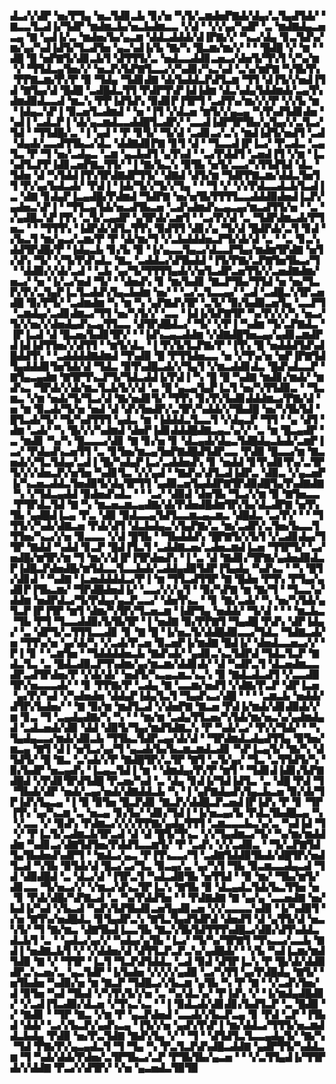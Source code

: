 ▟▃▞▞▟▛▝▅▞▛▜▄▝▅▃▜▟▊▃▙▝▊▞▅▝▚▜▞▃▆▟▅▛▇▟▞▟▄▞▃▜▄▟▜▟▞▝▇▃▃▜▃▟▐▞▜▟▛▝▆▟▆▃▙▞▅▃▙▟▆▃▃▝▞▟▝▝▞▞▄▞▚▟▛▝▃▝▆▟▇▟▄▃▅▃▄▝▇▝▄▟▐▞▃▝▆▟▅▞▙▞▄▃▆▝▟▟▃▟▟▟▞▟▐▛▇▞▞▝▚▃▞▟▄▝▊▃▜▟▚▞▆▞▄▞▚▟▐▟▜▞▜▃▟▜▅▝▄▃▚▟▐▞▙▝▇▞▚▝█▃▆▞▆▞▞▝▝▝█▟█▝▞▝▆▝▝▟█▝█▝▅▛▇▜▞▟▊▃▙▜▝▟▜▜▜▞▃▝▅▟▃▃▟▟▊▃▅▃▞▟▅▜▞▜▚▜▝▞▚▞▆▝▞▝▜▜▟▃▄▜▅▞▞▝▅▃▛▞▙▛▇▜▃▃▞▞▚▟▊▞▚▃▚▟▝▃▚▞▆▛▇▝▚▜▙▜▚▝▛▛▇▃▆▞▛▞▛▝▉▝▜▟▄▝▜▟▊▟▇▝▟▞▙▟▟▃▛▟▜▃▆▝▜▜▝▟▐▜▞▞▅▟▐▜▟▝▇▜▄▞▟▝█▟█▝▃▟█▟▃▜▜▝▛▟▛▜▚▛▐▟▐▟▆▝▟▃▚▟▄▜▟▟▆▟▞▃▄▜▚▟▆▟▉▟▃▃▟▝▆▃▚▝▛▛▐▟▜▟▚▝▉▟▊▛▐▜▛▜▝▃▟▜▚▞▆▞▞▞▛▝▞▞▙▝▆▝▐▟▄▃▚▛▐▝▉▃▅▜▃▟▆▟▝▝▅▝▐▜▝▞▟▃▅▝▆▜▞▞▄▃▄▝▚▜▚▟▜▟▊▟▅▝▚▟▐▝▃▟▃▛▐▝▟▞▄▃▆▟▃▃▟▟█▜▃▟▛▞▝▃▃▟▐▟▛▜▛▜▙▞▄▜▄▞▞▃▜▃▞▜▟▝▝▜▜▟█▞▃▝▐▝▄▟▝▝▛▝▊▜▞▝▜▞▟▝▃▟▊▃▞▃▚▝▆▟▐▟▜▞▅▟▜▝▃▟▝▟▄▟▞▃▃▟▜▜▙▃▞▟▃▝▟▟▇▟▊▛▇▝▊▜▝▟▝▝▜▃▃▟▐▛▐▃▞▝▛▃▟▃▝▃▄▜▃▝▛▝▜▝▅▞▃▟▄▃▝▃▆▝▄▃▙▟▜▝▄▜▚▟▝▝▃▞▛▟▟▜▝▃▅▟▐▜▝▞▆▝▐▃▚▟▜▃▛▛▐▟▊▃▅▛▇▃▜▜▞▝▐▝▇▞▙▃▚▝▉▜▙▝▅▜▞▃▃▞▚▜▜▟▜▟▝▟▃▝▜▟▅▝▟▝▚▜▟▟▐▜▚▜▛▟▇▟▛▜▜▞▝▟▇▟▝▟▜▞▆▝▜▟▛▛▇▃▆▞▟▟▃▜▅▜▜▝▛▞▄▞▙▟▃▟▞▝▛▟▐▝▐▟▞▜▞▞▜▞▞▜▄▝▝▝▜▝▞▝▞▞▛▟▃▃▟▃▙▜▃▟▐▃▝▟▇▝▊▟▄▛▐▃▄▟█▞▛▟▆▟▝▜▟▛▇▝▅▞▅▜▙▜▜▜▜▃▃▟▟▟▉▟▅▟▐▃▛▞▄▟▅▃▚▛▐▝▝▜▜▃▄▜▟▞▅▃▟▜▙▃▅▝▃▟▚▟▆▟▚▃▄▃▄▞▆▃▟▜▜▞▅▝▝▃▝▞▄▟█▃▚▛▐▜▚▝▃▜▞▃▄▟▛▝▄▜▛▟▞▃▆▜▝▝▃▞▛▞▟▝▃▝▜▟▛▟▆▃▟▞▛▜▅▃▝▝▝▜▜▜▚▝▐▟▛▟▞▟▜▃▜▜▚▝▉▟▜▜▝▟▊▞▄▝▜▞▟▝█▟▛▟▞▃▜▝▊▟▝▞▙▃▜▝▆▞▄▃▞▃▆▞▛▝▛▝▟▞▆▞▜▝▞▃▙▟▟▟▅▃▛▜▞▟▞▟▝▃▝▝▃▝▊▃▚▟▟▜▛▟█▞▛▝▐▟▄▃▙▝▊▞▙▝▉▝▐▞▄▃▃▜▄▃▞▟▃▃▛▜▄▞▆▟▆▜▛▟▇▝▅▜▞▟▚▝▜▞▝▞▜▞▛▟▚▟▃▝▇▃▝▃▟▟▃▞▟▜▙▟▟▝▐▜▞▛▇▞▃▛▇▜▅▜▙▃▞▜▝▝▟▟▉▞▞▟▞▃▟▝▝▃▙▝▄▞▜▞▜▜▜▜▄▟▞▞▅▜▃▟▛▃▅▜▜▞▞▃▅▟▇▟▆▞▅▃▞▝▅▝▐▞▃▞▅▟▝▜▞▝▝▟▅▟▚▝▊▝▆▞▙▟▊▝▇▃▛▜▙▞▜▜▟▝▅▝▅▞▜▃▛▞▛▞▃▜▄▛▐▃▜▃▟▟▚▜▄▃▙▟▆▝▅▞▝▝▃▞▃▜▃▃▄▞▝▃▟▝▃▟█▃▚▜▛▃▅▟█▝▉▞▛▜▞▝▃▟▆▟▆▝▚▝▆▝▚▝▄▛▇▟▚▜▛▝▃▜▞▝▉▞▙▟▉▃▅▜▄▝▃▃▛▜▝▃▆▟▄▞▃▟▊▟▆▃▞▜▜▝▅▞▚▜▞▞▝▃▃▝▐▟▐▞▙▛▇▜▛▝▚▞▛▞▞▞▚▝▅▃▞▜▞▞▅▞▞▟▅▟▄▟▚▃▄▜▜▃▃▝▟▜▛▟█▟▃▞▝▜▞▝▞▛▐▝▚▟▆▝▜▞▃▛▇▟▃▝▐▛▐▃▟▝▟▝█▃▅▞▙▟▊▜▛▞▝▝▐▟▚▃▄▃▟▟▆▝▞▟▇▟█▜▅▃▄▞▄▟▊▃▆▟▛▟▐▟▐▟▜▜▅▞▞▟▜▜▝▝▆▜▞▟▃▝▐▝▛▞▙▜▃▛▇▞▛▝▐▜▚▝█▝▅▟▟▟▜▟▚▟█▟▟▜▚▝▝▃▟▟▟▟▇▟▆▟▝▜▚▟▉▝█▝▛▜▜▟▅▃▃▝▅▝▞▜▚▞▅▝▅▛▐▛▇▜▟▜▄▟▟▟▊▜▅▜▟▞▟▝▜▟▃▝▉▜▚▟█▃▟▞▞▜▄▜▝▞▆▃▟▟▊▟▃▝█▟▚▟▃▃▛▝▇▜▄▃▄▟▆▝▇▜▛▜▚▃▛▜▞▜▟▃▟▟▐▞▛▟▐▝▚▝█▝█▝▚▟▇▝▆▟▊▞▆▟▞▝▆▟▚▃▝▜▛▟▞▞▟▞▆▃▜▃▙▜▞▞▟▝▃▝█▝▄▃▄▜▄▛▐▃▜▝▅▞▚▜▜▟▉▃▝▝▜▃▆▃▝▞▆▝▅▟▞▜▞▜▃▞▟▝▇▞▅▟▊▜▞▝▜▜▚▝▊▞▛▞▙▟▊▟▟▟▆▃▞▛▇▞▟▝▅▝▆▝▉▃▟▞▜▞▅▝▅▟▝▟▝▟▚▜▅▟▛▞▃▜▛▞▚▟▟▞▞▜▙▟█▝▅▞▚▜▙▜▟▝█▜▃▟▞▜▞▝▜▞▚▟▜▜▜▝▄▟▃▝▆▝▐▟▟▟▃▜▃▃▜▝▞▟▄▃▛▝▜▜▝▝▄▝▟▜▝▟▆▝▃▟▞▝▚▝█▞▞▞▚▟▆▟▝▟▅▛▐▟▊▟▟▟█▟▇▃▄▃▚▞▞▝▃▝▆▝█▃▄▟▛▝▃▝▆▟▊▝▚▞▚▝█▃▃▃▞▟▊▝▇▝▊▞▅▝▊▝▟▃▄▟▞▟▄▃▜▟█▟▄▃▙▟▞▃▆▛▐▃▞▝▛▟▄▟▚▃▅▜▜▝▃▝▊▜▅▞▆▃▄▜▅▛▇▟█▟▜▟▛▃▃▝▛▟▉▝█▃▃▞▆▝▇▃▅▟▞▞▜▃▜▟▄▞▃▟▐▝█▞▚▟▄▛▐▃▞▃▟▟▅▟▚▝▊▝▅▟▟▝▊▜▚▟▊▜▚▞▃▜▛▜▞▞▞▟▅▃▛▞▅▜▅▝▚▟▊▜▃▝▞▞▄▟▝▝▇▟▚▞▟▜▃▟▐▟▛▃▝▟▉▃▝▞▄▃▅▛▐▞▚▃▅▃▟▟▃▜▅▟▉▜▞▟▄▜▛▜▜▝▄▟▉▃▅▜▄▟▟▛▇▜▛▟▉▟█▜▄▜▚▟▇▟▇▝▚▝▞▜▟▃▄▟▟▝▉▟▅▟▚▟▃▝▝▝▃▞▝▟▉▟▝▟▅▜▙▝▜▃▞▞▆▝▉▝▇▜▅▃▃▝▛▜▛▟▃▜▟▝▇▝▚▝▆▃▅▃▆▃▄▟▇▞▟▞▛▟▅▟█▟▆▜▛▞▙▞▟▃▟▛▇▝▅▜▚▜▙▝▄▟█▟▐▃▄▝▛▃▝▟▉▝▉▟▃▃▄▜▟▜▃▃▆▃▄▃▆▃▝▟█▟▃▝▃▞▛▞▝▝▝▜▜▜▞▞▚▟▞▟▇▃▅▝▛▟▞▟▜▝▟▃▙▟▄▃▚▜▄▛▇▞▃▝▆▞▃▟▛▞▃▜▅▞▙▃▃▜▜▜▅▞▚▃▞▞▅▝▉▃▃▃▝▞▟▝█▜▙▝▝▜▙▟▟▟▚▝█▛▇▜▞▞▙▜▝▞▃▟▊▟▄▞▜▜▛▝▇▟▟▝▚▟▟▝▊▃▛▝█▟▐▜▃▜▝▃▟▟▇▃▅▞▃▟▅▃▆▟▐▃▅▝▜▜▛▜▞▝▃▞▅▟█▞▆▜▛▞▆▝▜▝▆▞▞▟▐▛▐▜▛▟▅▟▚▝▐▝▃▝▟▝▇▟▊▞▜▛▇▞▄▟▅▟▉▟▃▛▐▟█▃▛▟▅▟█▞▆▜▟▃▃▜▃▃▙▟▞▃▟▟▄▟▉▜▟▛▐▜▄▟▄▝▚▟▚▃▝▝▚▝█▜▞▟▊▟▝▝▚▟▇▝▐▃▅▟▟▟▟▃▞▛▐▝▆▝▜▜▃▟▜▜▛▝▇▝█▟▅▝▛▜▚▝▛▜▄▞▄▟▊▛▐▜▙▃▆▞▝▜▛▟█▟▅▟▐▞▝▃▃▞▞▞▄▜▝▝▉▞▚▛▇▝▆▝▇▞▜▝▝▜▃▃▚▞▟▟▆▝▅▟▛▟▃▞▜▞▛▟▄▞▄▃▛▃▃▞▝▟▅▜▚▃▝▝▊▝▇▞▃▟▞▝▚▝▅▞▚▜▟▞▄▜▃▛▐▛▐▜▛▝▆▜▝▟▆▞▚▜▛▞▜▃▅▃▆▝▐▟▛▜▄▝▅▟▟▞▝▜▞▟▝▝▝▝▆▃▙▃▝▜▙▝▛▜▝▜▃▃▟▟▉▞▙▜▙▜▛▝▐▝▅▟▇▝▉▞▛▛▇▜▝▜▄▟█▝▛▟▚▝▟▛▐▟▄▞▝▃▝▟▛▜▞▃▜▜▜▃▃▟▊▝▊▝▇▝█▝▐▞▅▃▜▞▟▟█▟▉▃▃▞▜▟▃▝▜▟▇▃▟▞▅▝▜▜▚▞▅▝▄▞▟▞▚▝▞▃▟▞▛▃▅▝▉▃▅▛▐▞▆▟▇▝█▟▐▞▝▟▅▟▃▃▅▃▞▞▝▛▐▝▊▝▝▃▆▜▅▝▝▜▟▟▟▟▅▃▙▝▇▟▚▟▞▝▄▟▊▃▚▃▜▟▛▟▝▜▟▃▜▃▛▝▇▟▃▜▃▝▃▝█▟▃▟▉▃▛▜▚▟▆▞▄▞▆▃▆▞▟▟▊▟▞▝▟▝▚▟▛▃▜▝▟▃▅▟▆▃▃▟▛▃▟▜▛▟▅▞▛▝▞▟▞▟▞▝▅▟▜▞▚▃▄▃▆▃▚▃▚▝▉▝▇▟▃▟▃▟▜▝▞▃▃▟▉▜▛▞▅▃▃▃▟▞▝▝▊▝▛▛▇▞▛▝▃▟▄▝▇▝▃▃▆▞▅▟▜▝▞▟▇▞▛▃▛▝▟▛▐▃▅▝▄▞▛▞▚▟▝▞▚▟▅▟▅▝▟▟▄▛▐▟▄▜▃▜▝▜▄▟▚▃▞▟█▝▝▝▝▃▆▃▙▝▅▟▟▞▟▜▛▞▙▟▅▞▝▝▇▝▉▞▆▝▆▟▜▃▟▝▞▟▅▛▇▝▇▃▅▝▛▟▐▞▆▟▞▟▊▟▉▟▞▞▆▝▊▃▝▜▝▃▄▟▄▟▇▞▚▝▚▝▝▝▆▞▆▝▃▟▄▜▜▃▅▞▚▜▟▞▆▞▅▃▚▞▄▟▆▟▄▟▝▃▟▃▅▟▞▟▉▝▟▟▝▟▉▜▞▜▄▞▆▟▜▟▇▃▚▝▛▝▚▟▞▃▞▝▛▞▞▜▟▞▝▝▚▜▄▟▄▃▃▞▆▟▞▟▉▃▙▝▜▜▙▃▜▟▛▃▄▞▟▞▟▝▝▜▛▟▆▟▃▟▄▟▜▜▄▝▉▜▅▞▆▃▄▝▇▜▝▟▐▝▅▜▃▞▄▞▜▝▄▃▟▞▙▞▙▃▆▃▆▟▃▟▊▝▚▛▐▃▄▜▞▝▇▞▚▝▟▜▟▜▞▝█▝▇▃▝▃▚▟▞▞▛▝▇▟█▜▛▞▃▜▛▝▇▜▝▃▜▞▄▞▝▜▃▝▃▜▜▟▜▞▚▝▉▞▙▟▛▝▅▃▄▟▚▝▐▃▄▃▜▟▐▝▆▝▝▟▆▟▄▞▛▞▛▝▆▜▝▝▜▟▊▟▐▟▊▞▙▛▇▟█▟▝▞▛▟▊▜▛▟▜▟█▝▛▃▅▞▚▟▝▃▝▟▄▝▊▟▐▞▜▟▐▟▜▃▝▃▝▟█▝▛▟▝▜▝▜▙▟▞▟▛▝▅▟▞▃▄▞▅▟▞▟▇▟▟▃▙▝▚▝▐▝▄▛▇▟▄▟▚▜▄▃▙▃▅▝▉▞▟▞▜▛▐▟▚▜▄▃▄▝▐▝▉▝▉▜▅▝█▃▛▟▊▝▇▃▛▞▟▟█▃▛▃▅▟▐▛▐▟▚▝▛▝▊▝▜▛▐▜▚▝▄▞▚▃▆▝▃▝▅▃▄▝▊▞▙▞▝▟▊▞▜▟▐▝▐▞▅▃▄▞▙▝▛▟▃▜▙▟█▃▄▝▚▝▞▃▃▝▞▝▉▟▚▝▛▟▆▃▞▞▞▞▛▛▇▞▄▟▄▜▜▜▝▃▆▃▃▃▙▃▚▞▃▝▚▟▐▟▝▜▝▞▝▛▐▃▜▞▃▟▆▃▙▜▛▃▟▝▟▝▟▝█▜▞▜▚▃▝▞▞▜▄▟▆▃▞▜▞▝▚▞▆▞▆▟▟▟▆▝▚▟▊▃▞▟▇▜▟▜▅▞▛▟▟▜▃▃▆▜▞▝▛▝▃▟▚▝▞▞▃▟▉▃▝▝▜▞▃▛▇▜▟▜▄▜▙▟▅▟▚▟▛▜▝▝▆▟▃▞▄▃▝▛▐▜▚▃▃▞▜▝▃▟▇▜▟▟▉▜▙▟▞▟█▜▛▞▅▟▜▃▟▝▚▜▙▝▉▜▟▞▟▝█▃▞▃▞▜▃▝▉▃▄▞▃▝▄▞▚▜▝▜▙▝▉▃▆▃▃▟▄▃▟▝▜▟▝▟▉▟█▟▝▃▝▟▃▞▟▝▐▜▛▃▜▝▚▟▃▟▉▜▙▝▅▜▜▟▝▝▉▝▆▞▝▜▙▞▆▜▞▟▊▃▃▝▜▞▅▃▞▞▝▞▆▃▞▟▚▃▜▛▐▃▚▝▇▜▙▝▉▝▟▃▄▟▃▜▟▞▙▃▜▜▅▝▅▝▊▝▛▟▞▟█▞▚▛▇▃▟▝▃▝▚▞▛▟▟▜▅▝▝▝▛▟▇▟▇▝▇▝▄▞▄▝▃▃▅▟▇▝▅▞▙▟▐▞▚▟▝▞▙▃▟▝▚▟▚▜▟▜▙▟▊▃▅▜▄▟▊▃▅▝▞▞▃▃▃▃▚▟▉▝▐▞▚▟▉▜▝▞▅▝▇▜▚▞▅▟█▟▃▝▊▜▄▟▛▃▚▝▇▜▃▜▄▟▜▟▛▟▝▟▅▟▜▝▟▝▄▜▜▞▟▝▅▃▚▜▞▝▜▝▇▞▆▃▝▟▇▜▙▟▐▃▃▜▙▝▇▃▚▜▙▜▟▜▜▜▚▟█▃▞▟▉▞▟▜▚▟▟▃▟▃▙▜▝▃▝▝▄▟▃▞▄▞▞▝▚▟▄▞▄▜▙▝▐▃▞▝▜▞▚▞▜▛▇▜▝▜▚▃▃▞▃▃▙▝▇▟▐▝▅▟▇▃▙▜▝▞▝▞▟▟▅▞▟▝▟▜▜▃▛▃▛▃▚▞▄▟█▟▞▝▝▞▙▝▚▟▐▃▆▞▆▟▜▟▉▝▇▝▞▝▜▜▛▝▐▃▜▝▜▃▛▟▜▟▟▃▝▃▟▝▉▟▝▟▜▛▐▃▚▝▛▝█▞▟▞▟▟▉▟▛▃▚▃▅▞▃▝▄▃▜▟▛▝▐▞▙▟▅▝▞▞▞▞▄▟▉▝▃▞▚▜▜▝▄▞▛▟█▟▄▝▇▜▞▝▅▜▙▟▅▝▚▟▉▞▅▝▆▝▇▃▛▝▜▟█▃▞▞▙▃▆▝▄▜▙▝▚▝▛▝▇▝▝▞▃▟▚▜▅▞▟▝▉▜▅▝▚▟▝▜▙▟▝▞▚▜▚▜▞▞▅▝▃▝▚▞▟▃▚▞▝▛▐▟▚▝▞▝▐▞▆▟▄▟█▟▊▞▝▞▃▟▐▜▃▟▉▞▟▃▅▝▞▜▚▃▚▃▝▝▐▝▉▟▃▟▞▟▊▟▊▞▙▟▜▃▛▝▃▝█▟▉▝▞▝▇▟▊▝▝▜▛▝▇▃▝▞▆▝▛▝▄▃▛▟▅▟▝▃▃▟▞▞▙▃▛▃▄▝▊▝▛▟▝▃▛▝▐▜▙▟▝▟▟▞▝▃▞▞▙▃▛▞▄▟▚▃▄▝▐▜▞▞▅▝▄▟▚▜▚▛▐▝▆▞▟▟▃▞▜▜▜▞▅▃▆▟▟▃▙▟▄▝▛▟▉▝▅▞▛▃▜▟▇▝▇▟▚▜▄▝▞▝▝▜▝▝▟▜▟▜▃▜▃▃▄▟▄▜▞▝▇▞▚▝▜▟▝▛▇▞▛▞▄▃▄▟▃▜▝▜▝▜▄▝▚▝▛▃▜▃▛▟▚▟█▃▟▟▇▝▄▟▛▜▜▞▚▟▟▃▆▝▜▝▚▟▞▟▟▞▛▟▅▞▃▜▛▜▙▃▞▃▛▝▛▜▙▜▙▞▄▃▅▝▝▝▞▃▜▜▄▟▐▞▜▜▛▟▞▞▟▟▇▝▛▃▞▞▟▜▛▞▝▞▅▝▄▃▅▟▃▜▉▜▉
